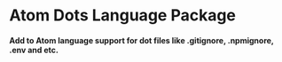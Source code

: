 Atom Dots Language Package
==============================

#### Add to Atom language support for dot files like .gitignore, .npmignore, .env and etc.
